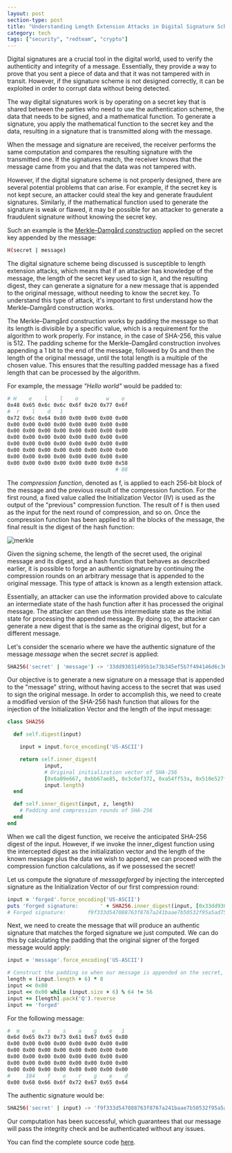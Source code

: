 ```yaml
---
layout: post
section-type: post
title: "Understanding Length Extension Attacks in Digital Signature Schemes"
category: tech
tags: ["security", "redteam", "crypto"]
---
```


Digital signatures are a crucial tool in the digital world, used to verify the
authenticity and integrity of a message. Essentially, they provide a way to
prove that you sent a piece of data and that it was not tampered with in
transit. However, if the signature scheme is not designed correctly, it can be
exploited in order to corrupt data without being detected.

The way digital signatures work is by operating on a secret key that is shared
between the parties who need to use the authentication scheme, the data that
needs to be signed, and a mathematical function. To generate a signature, you
apply the mathematical function to the secret key and the data, resulting in a
signature that is transmitted along with the message.

When the message and signature are received, the receiver performs the same
computation and compares the resulting signature with the transmitted one. If
the signatures match, the receiver knows that the message came from you and that
the data was not tampered with.

However, if the digital signature scheme is not properly designed, there are
several potential problems that can arise. For example, if the secret key is not
kept secure, an attacker could steal the key and generate fraudulent signatures.
Similarly, if the mathematical function used to generate the signature is weak
or flawed, it may be possible for an attacker to generate a fraudulent signature
without knowing the secret key.

Such an example is the
[Merkle–Damgård construction](https://en.wikipedia.org/wiki/Merkle%E2%80%93Damg%C3%A5rd_construction)
applied on the secret key appended by the message:

```bash
H(secret | message)
```

The digital signature scheme being discussed is susceptible to length extension
attacks, which means that if an attacker has knowledge of the message, the
length of the secret key used to sign it, and the resulting digest, they can
generate a signature for a new message that is appended to the original message,
without needing to know the secret key. To understand this type of attack, it's
important to first understand how the Merkle–Damgård construction works.

The Merkle–Damgård construction works by padding the message so that its length
is divisible by a specific value, which is a requirement for the algorithm to
work properly. For instance, in the case of SHA-256, this value is 512. The
padding scheme for the Merkle–Damgård construction involves appending a 1 bit to
the end of the message, followed by 0s and then the length of the original
message, until the total length is a multiple of the chosen value. This ensures
that the resulting padded message has a fixed length that can be processed by
the algorithm.

For example, the message _"Hello world"_ would be padded to:

```bash
# H    e    l    l    o         w    o
0x48 0x65 0x6c 0x6c 0x6f 0x20 0x77 0x6f
#  r    l    d   1
0x72 0x6c 0x64 0x80 0x00 0x00 0x00 0x00
0x00 0x00 0x00 0x00 0x00 0x00 0x00 0x00
0x00 0x00 0x00 0x00 0x00 0x00 0x00 0x00
0x00 0x00 0x00 0x00 0x00 0x00 0x00 0x00
0x00 0x00 0x00 0x00 0x00 0x00 0x00 0x00
0x00 0x00 0x00 0x00 0x00 0x00 0x00 0x00
0x00 0x00 0x00 0x00 0x00 0x00 0x00 0x00
0x00 0x00 0x00 0x00 0x00 0x00 0x00 0x58
                                   # 88
```

The _compression function_, denoted as f, is applied to each 256-bit block of
the message and the previous result of the compression function. For the first
round, a fixed value called the Initialization Vector (IV) is used as the output
of the "previous" compression function. The result of f is then used as the
input for the next round of compression, and so on. Once the compression
function has been applied to all the blocks of the message, the final result is
the digest of the hash function:

![merkle](https://upload.wikimedia.org/wikipedia/commons/thumb/e/ed/Merkle-Damgard_hash_big.svg/800px-Merkle-Damgard_hash_big.svg.png)

Given the signing scheme, the length of the secret used, the original message
and its digest, and a hash function that behaves as described earlier, it is
possible to forge an authentic signature by continuing the compression rounds on
an arbitrary message that is appended to the original message. This type of
attack is known as a length extension attack.

Essentially, an attacker can use the information provided above to calculate an
intermediate state of the hash function after it has processed the original
message. The attacker can then use this intermediate state as the initial state
for processing the appended message. By doing so, the attacker can generate a
new digest that is the same as the original digest, but for a different message.

Let's consider the scenario where we have the authentic signature of the message
_message_ when the secret _secret_ is applied:

```bash
SHA256('secret' | 'message') -> '33dd93031495b1e73b345ef5b7f494146d6c361908b4f2ad9cf7bbd35cffaa26'
```

Our objective is to generate a new signature on a message that is appended to
the "message" string, without having access to the secret that was used to sign
the original message. In order to accomplish this, we need to create a modified
version of the SHA-256 hash function that allows for the injection of the
Initialization Vector and the length of the input message:

```ruby
class SHA256

  def self.digest(input)

    input = input.force_encoding('US-ASCII')

    return self.inner_digest(
            input,
            # Original initialization vector of SHA-256
            [0x6a09e667, 0xbb67ae85, 0x3c6ef372, 0xa54ff53a, 0x510e527f, 0x9b05688c, 0x1f83d9ab, 0x5be0cd19],
            input.length)
  end

  def self.inner_digest(input, z, length)
    # Padding and compression rounds of SHA-256
  end
end
```

When we call the digest function, we receive the anticipated SHA-256 digest of
the input. However, if we invoke the inner_digest function using the intercepted
digest as the initialization vector and the length of the known message plus the
data we wish to append, we can proceed with the compression function
calculations, as if we possessed the secret!

Let us compute the signature of _messageforged_ by injecting the intercepted
signature as the Initialization Vector of our first compression round:

```ruby
input = 'forged'.force_encoding('US-ASCII')
puts 'Forged signature:       ' + SHA256.inner_digest(input, [0x33dd9303, 0x1495b1e7, 0x3b345ef5, 0xb7f49414, 0x6d6c3619, 0x08b4f2ad, 0x9cf7bbd3, 0x5cffaa26], 70)
# Forged signature:       f9f333d547088763f8767a241baae7b50532f95a5ad75071a8e2960bc430fd37
```

Next, we need to create the message that will produce an authentic signature
that matches the forged signature we just computed. We can do this by
calculating the padding that the original signer of the forged message would
apply:

```ruby
input = 'message'.force_encoding('US-ASCII')

# Construct the padding so when our message is appended on the secret, then our 'forged' string is pushed to the next block message
length = (input.length + 6) * 8
input << 0x80
input << 0x00 while (input.size + 6) % 64 != 56
input += [length].pack('Q').reverse
input += 'forged'
```

For the following message:

```bash
#  m    e    s    s    a    g    e   1
0x6d 0x65 0x73 0x73 0x61 0x67 0x65 0x80
0x00 0x00 0x00 0x00 0x00 0x00 0x00 0x00
0x00 0x00 0x00 0x00 0x00 0x00 0x00 0x00
0x00 0x00 0x00 0x00 0x00 0x00 0x00 0x00
0x00 0x00 0x00 0x00 0x00 0x00 0x00 0x00
0x00 0x00 0x00 0x00 0x00 0x00 0x00 0x00
#     104    f    o    r    g    e    d
0x00 0x68 0x66 0x6f 0x72 0x67 0x65 0x64
```

The authentic signature would be:

```bash
SHA256('secret' | input) -> 'f9f333d547088763f8767a241baae7b50532f95a5ad75071a8e2960bc430fd37'
```

Our computation has been successful, which guarantees that our message will pass
the integrity check and be authenticated without any issues.

You can find the complete source code
[here](https://gist.github.com/le4ker/58fda8b16f12a4b52790b0011322d4c9).
